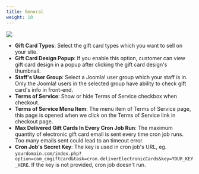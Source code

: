 ```yaml
---
title: General
weight: 10
---
```

![](/images/configuration_03.jpg)

* **Gift Card Types**: Select the gift card types which you want to sell on your site.
* **Gift Card Design Popup**: If you enable this option, customer can view gift card design in a popup after clicking the gift card design's thumbnail.
* **Staff's User Group**: Select a Joomla! user group which your staff is in. Only the Joomla! users in the selected group have ability to check gift card's info in front-end.
* **Terms of Service**: Show or hide Terms of Service checkbox when checkout.
* **Terms of Service Menu Item**: The menu item of Terms of Service page, this page is opened when we click on the Terms of Service link in checkout page.
* **Max Delivered Gift Cards In Every Cron Job Run**: The maximum quantity of electronic gift card email is sent every time cron job runs. Too many emails sent could lead to an timeout error.
* **Cron Job's Secret Key**: The key is used in cron job's URL, eg. `yourdomain.com/index.php?option=com_cmgiftcard&task=cron.deliverElectronicCards&key=YOUR_KEY_HERE`. If the key is not provided, cron job doesn't run. 